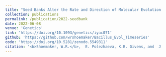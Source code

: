 ```yaml
---
title: "Seed Banks Alter the Rate and Direction of Molecular Evolution in <i>Bacillus subtilis</i>"
collection: publications
permalink: /publication/2022-seedbank
date: 2022-06-08
venue: 'Genetics'
link: 'https://doi.org/10.1093/genetics/iyac071'
github: 'https://github.com/wrshoemaker/Bacillus_Evol_Timeseries'
code: 'https://doi.org/10.5281/zenodo.5549311'
citation: '<b>Shoemaker, W.R.</b>,  E. Polezhaeva, K.B. Givens, and  J.T. Lennon. Seed Banks Alter the Rate and Direction of Molecular Evolution in <i>Bacillus subtilis</i>. <i>Genetics</i> iyac071 (2022).'
---
```

